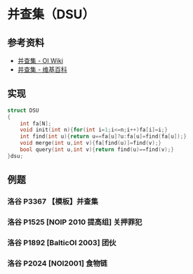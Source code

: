 # 并查集（DSU）

## 参考资料

- [并查集 - OI Wiki](https://oi-wiki.org/ds/dsu/)
- [并查集 - 维基百科](https://zh.wikipedia.org/wiki/并查集)

## 实现

```cpp
struct DSU
{
	int fa[N];
	void init(int n){for(int i=1;i<=n;i++)fa[i]=i;}
	int find(int u){return u==fa[u]?u:fa[u]=find(fa[u]);}
	void merge(int u,int v){fa[find(u)]=find(v);}
    bool query(int u,int v){return find(u)==find(v);}
}dsu;
```

## 例题

### 洛谷 P3367 【模板】并查集

<Problem id="P3367" />

### 洛谷 P1525 [NOIP 2010 提高组] 关押罪犯

<Problem id="P1525" />

### 洛谷 P1892 [BalticOI 2003] 团伙

<Problem id="P1892" />

### 洛谷 P2024 [NOI2001] 食物链

<Problem id="P2024" />

